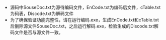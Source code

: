 * 源码中SouseDoc.txt为源待编码文件，EnCode.txt为编码后文件，cTable.txt为码表，Discode.txt为解码文件
* 为了确保验证功能完整性，请在运行编码.exe，生成EnCode.txt和cTable.txt后删除源文件SouseDoc.txt，之后运行解码.exe，检验生成的Discode.txt解码文件是否与源文件一致。
